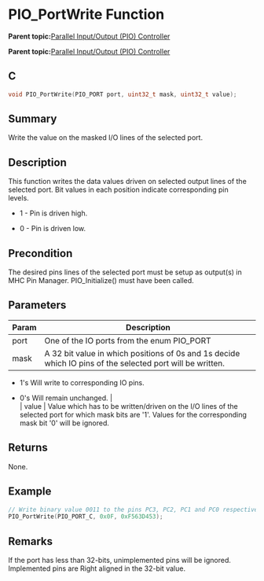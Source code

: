 # PIO\_PortWrite Function

**Parent topic:**[Parallel Input/Output \(PIO\) Controller](GUID-6E00A15D-D08A-43FF-A05A-C91E7717B5DE.md)

**Parent topic:**[Parallel Input/Output \(PIO\) Controller](GUID-CDD19539-F154-487B-A93E-CE1F75932EB8.md)

## C

```c
void PIO_PortWrite(PIO_PORT port, uint32_t mask, uint32_t value);
```

## Summary

Write the value on the masked I/O lines of the selected port.

## Description

This function writes the data values driven on selected output lines of the<br />selected port. Bit values in each position indicate corresponding pin<br />levels.

-   1 - Pin is driven high.

-   0 - Pin is driven low.


## Precondition

The desired pins lines of the selected port must be setup as output\(s\) in MHC Pin Manager. PIO\_Initialize\(\) must have been called.

## Parameters

|Param|Description|
|-----|-----------|
|port|One of the IO ports from the enum PIO\_PORT|
|mask|A 32 bit value in which positions of 0s and 1s decide which IO pins of the selected port will be written.|

-   1's Will write to corresponding IO pins.

-   0's Will remain unchanged. \|<br />\| value \| Value which has to be written/driven on the I/O lines of the selected port for which mask bits are '1'. Values for the corresponding mask bit '0' will be ignored.


## Returns

None.

## Example

```c
// Write binary value 0011 to the pins PC3, PC2, PC1 and PC0 respectively.
PIO_PortWrite(PIO_PORT_C, 0x0F, 0xF563D453);
```

## Remarks

If the port has less than 32-bits, unimplemented pins will be ignored. Implemented pins are Right aligned in the 32-bit value.

